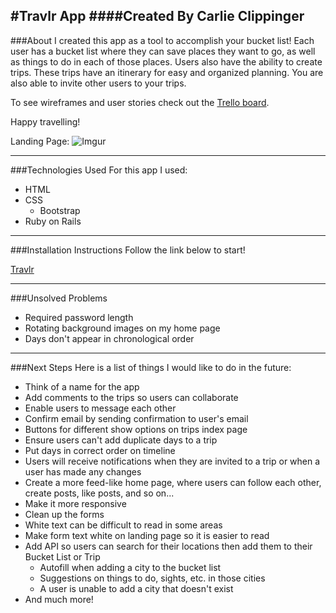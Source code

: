 #Travlr App
####Created By Carlie Clippinger
--------
###About
I created this app as a tool to accomplish your bucket list! Each user has a bucket list where they can save places they want to go, as well as things to do in each of those places. Users also have the ability to create trips. These trips have an itinerary for easy and organized planning. You are also able to invite other users to your trips.

To see wireframes and user stories check out the [Trello board](https://trello.com/b/wouq1oiQ/wdi-project-2-travlr).

Happy travelling!

Landing Page: 
![Imgur](http://i.imgur.com/wcl3j2m.png)

--------
###Technologies Used
For this app I used:
* HTML
* CSS
    * Bootstrap
* Ruby on Rails

--------
###Installation Instructions
Follow the link below to start!

[Travlr](https://wdi-travlr-app.herokuapp.com/)

--------
###Unsolved Problems
* Required password length
* Rotating background images on my home page
* Days don't appear in chronological order

--------
###Next Steps
Here is a list of things I would like to do in the future:
* Think of a name for the app
* Add comments to the trips so users can collaborate
* Enable users to message each other
* Confirm email by sending confirmation to user's email
* Buttons for different show options on trips index page
* Ensure users can't add duplicate days to a trip
* Put days in correct order on timeline
* Users will receive notifications when they are invited to a trip or when a user has made any changes
* Create a more feed-like home page, where users can follow each other, create posts, like posts, and so on...
* Make it more responsive
* Clean up the forms
* White text can be difficult to read in some areas
* Make form text white on landing page so it is easier to read
* Add API so users can search for their locations then add them to their Bucket List or Trip
    * Autofill when adding a city to the bucket list
    * Suggestions on things to do, sights, etc. in those cities
    * A user is unable to add a city that doesn't exist
* And much more!

 

